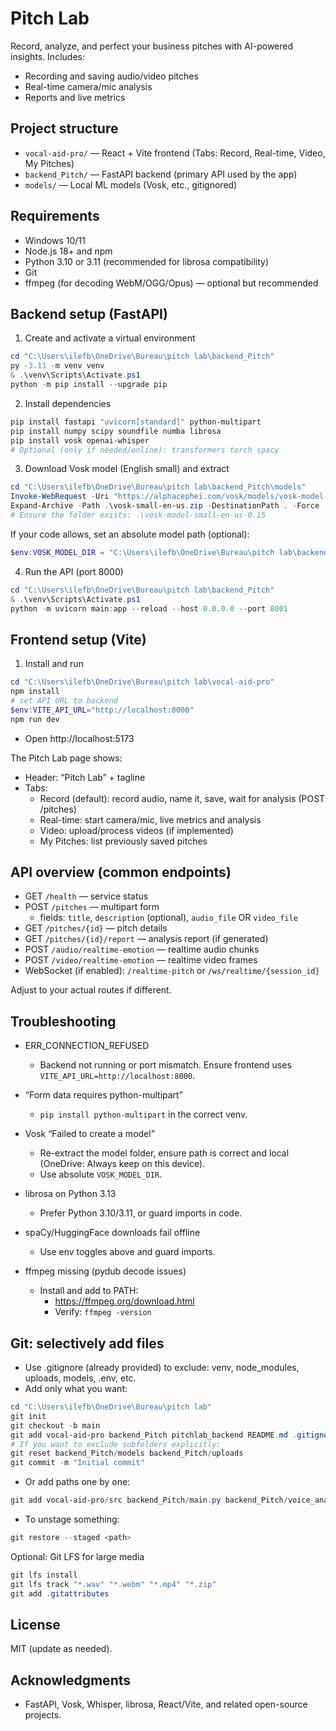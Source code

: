 # Pitch Lab

Record, analyze, and perfect your business pitches with AI-powered insights. Includes:
- Recording and saving audio/video pitches
- Real-time camera/mic analysis
- Reports and live metrics

## Project structure

- `vocal-aid-pro/` — React + Vite frontend (Tabs: Record, Real-time, Video, My Pitches)
- `backend_Pitch/` — FastAPI backend (primary API used by the app)
- `models/` — Local ML models (Vosk, etc., gitignored)

## Requirements

- Windows 10/11
- Node.js 18+ and npm
- Python 3.10 or 3.11 (recommended for librosa compatibility)
- Git
- ffmpeg (for decoding WebM/OGG/Opus) — optional but recommended

## Backend setup (FastAPI)

1) Create and activate a virtual environment
```powershell
cd "C:\Users\ilefb\OneDrive\Bureau\pitch lab\backend_Pitch"
py -3.11 -m venv venv
& .\venv\Scripts\Activate.ps1
python -m pip install --upgrade pip
```

2) Install dependencies
```powershell
pip install fastapi "uvicorn[standard]" python-multipart
pip install numpy scipy soundfile numba librosa
pip install vosk openai-whisper
# Optional (only if needed/online): transformers torch spacy
```

3) Download Vosk model (English small) and extract
```powershell
cd "C:\Users\ilefb\OneDrive\Bureau\pitch lab\backend_Pitch\models"
Invoke-WebRequest -Uri "https://alphacephei.com/vosk/models/vosk-model-small-en-us-0.15.zip" -OutFile "vosk-small-en-us.zip"
Expand-Archive -Path .\vosk-small-en-us.zip -DestinationPath . -Force
# Ensure the folder exists: .\vosk-model-small-en-us-0.15
```

If your code allows, set an absolute model path (optional):
```powershell
$env:VOSK_MODEL_DIR = "C:\Users\ilefb\OneDrive\Bureau\pitch lab\backend_Pitch\models\vosk-model-small-en-us-0.15"
```

4) Run the API (port 8000)
```powershell
cd "C:\Users\ilefb\OneDrive\Bureau\pitch lab\backend_Pitch"
& .\venv\Scripts\Activate.ps1
python -m uvicorn main:app --reload --host 0.0.0.0 --port 8001
```




## Frontend setup (Vite)

1) Install and run
```powershell
cd "C:\Users\ilefb\OneDrive\Bureau\pitch lab\vocal-aid-pro"
npm install
# set API URL to backend
$env:VITE_API_URL="http://localhost:8000"
npm run dev
```

- Open http://localhost:5173

The Pitch Lab page shows:
- Header: “Pitch Lab” + tagline
- Tabs:
  - Record (default): record audio, name it, save, wait for analysis (POST /pitches)
  - Real-time: start camera/mic, live metrics and analysis
  - Video: upload/process videos (if implemented)
  - My Pitches: list previously saved pitches

## API overview (common endpoints)

- GET `/health` — service status
- POST `/pitches` — multipart form
  - fields: `title`, `description` (optional), `audio_file` OR `video_file`
- GET `/pitches/{id}` — pitch details
- GET `/pitches/{id}/report` — analysis report (if generated)
- POST `/audio/realtime-emotion` — realtime audio chunks
- POST `/video/realtime-emotion` — realtime video frames
- WebSocket (if enabled): `/realtime-pitch` or `/ws/realtime/{session_id}`

Adjust to your actual routes if different.

## Troubleshooting

- ERR_CONNECTION_REFUSED
  - Backend not running or port mismatch. Ensure frontend uses `VITE_API_URL=http://localhost:8000`.

- “Form data requires python-multipart”
  - `pip install python-multipart` in the correct venv.

- Vosk “Failed to create a model”
  - Re-extract the model folder, ensure path is correct and local (OneDrive: Always keep on this device).
  - Use absolute `VOSK_MODEL_DIR`.

- librosa on Python 3.13
  - Prefer Python 3.10/3.11, or guard imports in code.

- spaCy/HuggingFace downloads fail offline
  - Use env toggles above and guard imports.

- ffmpeg missing (pydub decode issues)
  - Install and add to PATH:
    - https://ffmpeg.org/download.html
    - Verify: `ffmpeg -version`

## Git: selectively add files

- Use .gitignore (already provided) to exclude: venv, node_modules, uploads, models, .env, etc.
- Add only what you want:
```powershell
cd "C:\Users\ilefb\OneDrive\Bureau\pitch lab"
git init
git checkout -b main
git add vocal-aid-pro backend_Pitch pitchlab_backend README.md .gitignore
# If you want to exclude subfolders explicitly:
git reset backend_Pitch/models backend_Pitch/uploads
git commit -m "Initial commit"
```
- Or add paths one by one:
```powershell
git add vocal-aid-pro/src backend_Pitch/main.py backend_Pitch/voice_analysis.py README.md
```
- To unstage something:
```powershell
git restore --staged <path>
```

Optional: Git LFS for large media
```powershell
git lfs install
git lfs track "*.wav" "*.webm" "*.mp4" "*.zip"
git add .gitattributes
```

## License

MIT (update as needed).

## Acknowledgments

- FastAPI, Vosk, Whisper, librosa, React/Vite, and related open-source projects.